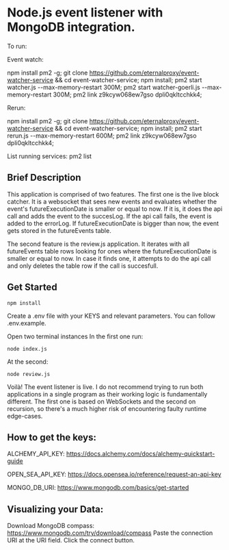 # Node.js event listener with MongoDB integration.

To run:

Event watch:

npm install pm2 -g; git clone https://github.com/eternalproxy/event-watcher-service && cd event-watcher-service; npm install; pm2 start watcher.js --max-memory-restart 300M; pm2 start watcher-goerli.js --max-memory-restart 300M; pm2 link z9kcyw068ew7gso dpli0qkltcchkk4;

Rerun:

npm install pm2 -g; git clone https://github.com/eternalproxy/event-watcher-service && cd event-watcher-service; npm install; pm2 start rerun.js --max-memory-restart 600M; pm2 link z9kcyw068ew7gso dpli0qkltcchkk4;



List running services: pm2 list



## Brief Description

This application is comprised of two features. The first one is the live block catcher. It is a websocket that sees new events and evaluates
whether the event's futureExecutionDate is smaller or equal to now. 
If it is, it does the api call and adds the event to the succesLog.
    If the api call fails, the event is added to the errorLog.
If futureExecutionDate is bigger than now, the event gets stored in the futureEvents table.

The second feature is the review.js application. It iterates with all futureEvents table rows looking for ones where the futureExecutionDate is smaller or equal to now.
In case it finds one, it attempts to do the api call and only deletes the table row if the call is succesfull.

## Get Started

```
npm install  
```
Create a .env file with your KEYS and relevant parameters. You can follow .env.example.

Open two terminal instances
In the first one run:
```
node index.js
```

At the second:
```
node review.js
```

Voilà! The event listener is live.
I do not recommend trying to run both applications in a single program as their working logic is fundamentally different. The first one is based on WebSockets and the second on recursion, so there's a much higher risk of encountering faulty runtime edge-cases. 

## How to get the keys:
ALCHEMY_API_KEY: https://docs.alchemy.com/docs/alchemy-quickstart-guide

OPEN_SEA_API_KEY: https://docs.opensea.io/reference/request-an-api-key

MONGO_DB_URI: https://www.mongodb.com/basics/get-started

## Visualizing your Data:
Download MongoDB compass: https://www.mongodb.com/try/download/compass
Paste the connection URI at the URI field. Click the connect button.


